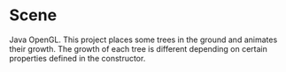 # Scene
Java OpenGL. This project places some trees in the ground and animates their growth.
The growth of each tree is different depending on certain properties defined in the constructor.
